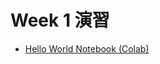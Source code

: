   # Week 1 演習

  - [Hello World Notebook (Colab)](https://colab.research.google.com/drive/1-rsk435TO0L3RX9o5fM7YRTIzHEurzGE?usp=sharing)
